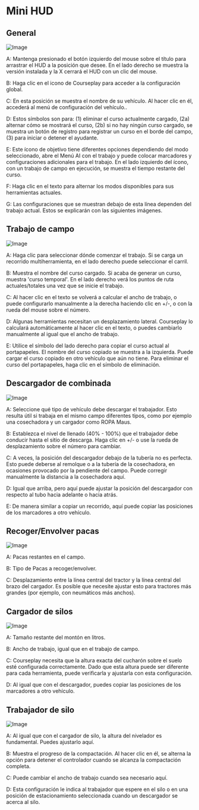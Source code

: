 # Mini HUD

## General

![Image](../assets/images/minihudhelp_general_0_0_478_305.png)

  
  
A: Mantenga presionado el botón izquierdo del mouse sobre el título para arrastrar el HUD a la posición que desee.  En el lado derecho se muestra la versión instalada y la X cerrará el HUD con un clic del mouse.  
  
B: Haga clic en el icono de Courseplay para acceder a la configuración global.  
  
C: En esta posición se muestra el nombre de su vehículo.  Al hacer clic en él, accederá al menú de configuración del vehículo..  
  
D: Estos símbolos son para: (1) eliminar el curso actualmente cargado, (2a) alternar cómo se mostrará el curso, (2b) si no hay ningún curso cargado, se muestra un botón de registro para registrar un curso en el borde del campo, (3) para iniciar o detener el ayudante.  
  
E: Este ícono de objetivo tiene diferentes opciones dependiendo del modo seleccionado, abre el Menú AI con el trabajo y puede colocar marcadores y configuraciones adicionales para el trabajo.  En el lado izquierdo del ícono, con un trabajo de campo en ejecución, se muestra el tiempo restante del curso.  
  
F: Haga clic en el texto para alternar los modos disponibles para sus herramientas actuales.  
  
G: Las configuraciones que se muestran debajo de esta línea dependen del trabajo actual.  Estos se explicarán con las siguientes imágenes.  
  


## Trabajo de campo

![Image](../assets/images/minihudhelp_fieldwork_0_0_478_305.png)

  
  
A: Haga clic para seleccionar dónde comenzar el trabajo.  Si se carga un recorrido multiherramienta, en el lado derecho puede seleccionar el carril.  
  
B: Muestra el nombre del curso cargado.  Si acaba de generar un curso, muestra 'curso temporal'.  En el lado derecho verá los puntos de ruta actuales/totales una vez que se inicie el trabajo.  
  
C: Al hacer clic en el texto se volverá a calcular el ancho de trabajo, o puede configurarlo manualmente a la derecha haciendo clic en +/-, o con la rueda del mouse sobre el número.  
  
D: Algunas herramientas necesitan un desplazamiento lateral.  Courseplay lo calculará automáticamente al hacer clic en el texto, o puedes cambiarlo manualmente al igual que el ancho de trabajo.  
  
E: Utilice el símbolo del lado derecho para copiar el curso actual al portapapeles.  El nombre del curso copiado se muestra a la izquierda.  Puede cargar el curso copiado en otro vehículo que aún no tiene.  Para eliminar el curso del portapapeles, haga clic en el símbolo de eliminación.  
  


## Descargador de combinada

![Image](../assets/images/minihudhelp_combineunload_0_0_478_305.png)

  
  
A: Seleccione qué tipo de vehículo debe descargar el trabajador.  Esto resulta útil si trabaja en el mismo campo diferentes tipos, como por ejemplo una cosechadora y un cargador como ROPA Maus.  
  
B: Establezca el nivel de llenado (40% - 100%) que el trabajador debe conducir hasta el sitio de descarga.  Haga clic en +/- o use la rueda de desplazamiento sobre el número para cambiar.  
  
C: A veces, la posición del descargador debajo de la tubería no es perfecta.  Esto puede deberse al remolque o a la tubería de la cosechadora, en ocasiones provocado por la pendiente del campo.  Puede corregir manualmente la distancia a la cosechadora aquí.  
  
D: Igual que arriba, pero aquí puede ajustar la posición del descargador con respecto al tubo hacia adelante o hacia atrás.  
  
E: De manera similar a copiar un recorrido, aquí puede copiar las posiciones de los marcadores a otro vehículo.  
  


## Recoger/Envolver pacas

![Image](../assets/images/minihudhelp_balecollect_0_0_478_305.png)

  
  
A: Pacas restantes en el campo.  
  
B: Tipo de Pacas a recoger/envolver.  
  
C: Desplazamiento entre la línea central del tractor y la línea central del brazo del cargador.  Es posible que necesite ajustar esto para tractores más grandes (por ejemplo, con neumáticos más anchos).  
  


## Cargador de silos

![Image](../assets/images/minihudhelp_siloloader_0_0_478_305.png)

  
  
A: Tamaño restante del montón en litros.  
  
B: Ancho de trabajo, igual que en el trabajo de campo.  
  
C: Courseplay necesita que la altura exacta del cucharón sobre el suelo esté configurada correctamente.  Dado que esta altura puede ser diferente para cada herramienta, puede verificarla y ajustarla con esta configuración.  
  
D: Al igual que con el descargador, puedes copiar las posiciones de los marcadores a otro vehículo.  
  


## Trabajador de silo

![Image](../assets/images/minihudhelp_siloworker_0_0_478_305.png)

  
  
A: Al igual que con el cargador de silo, la altura del nivelador es fundamental.  Puedes ajustarlo aquí.  
  
B: Muestra el progreso de la compactación.  Al hacer clic en él, se alterna la opción para detener el controlador cuando se alcanza la compactación completa.  
  
C: Puede cambiar el ancho de trabajo cuando sea necesario aquí.  
  
D: Esta configuración le indica al trabajador que espere en el silo o en una posición de estacionamiento seleccionada cuando un descargador se acerca al silo.  
  


